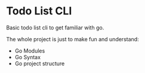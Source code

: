 # Todo List CLI

Basic todo list cli to get familiar with go. 

The whole project is just to make fun and understand:
- Go Modules
- Go Syntax
- Go project structure

